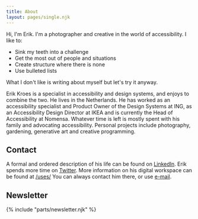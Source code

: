 ```yaml
---
title: About
layout: pages/single.njk
---
```


Hi, I'm Erik. I'm a photographer and creative in the world of accessibility. I like to:

- Sink my teeth into a challenge
- Get the most out of people and situations
- Create structure where there is none
- Use bulleted lists

What I don't like is writing about myself but let's try it anyway.

Erik Kroes is a specialist in accessibility and design systems, and enjoys to combine the two. He lives in the Netherlands. He has worked as an accessibility specialist and Product Owner of the Design Systems at ING, as an Accessibility Design Director at IKEA and is currently the Head of Accessibility at Nomensa. Whatever time is left is mostly spent with his family and advocating accessibility. Personal projects include photography, gardening, generative art and creative programming.

## Contact

A formal and ordered description of his life can be found on [LinkedIn](https://www.LinkedIn.com/in/ErikKroes/). Erik spends more time on [Twitter](https://twitter.com/ErikKroes/). More information on his digital workspace can be found at [/uses/](/uses/)
You can always contact him there, or use [e-mail](contact@k4rp.nl).

## Newsletter

{% include "parts/newsletter.njk" %}